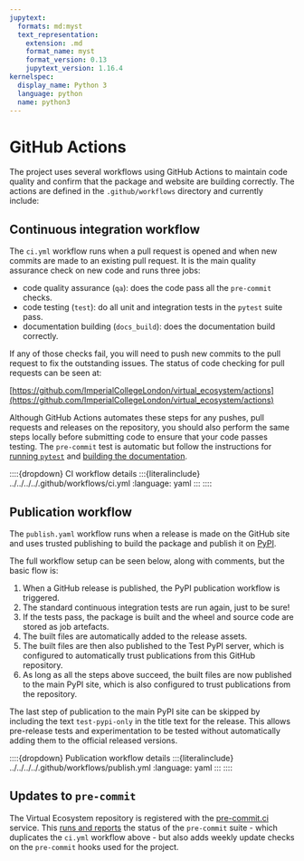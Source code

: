 ```yaml
---
jupytext:
  formats: md:myst
  text_representation:
    extension: .md
    format_name: myst
    format_version: 0.13
    jupytext_version: 1.16.4
kernelspec:
  display_name: Python 3
  language: python
  name: python3
---
```


# GitHub Actions

The project uses several workflows using GitHub Actions to maintain code quality and
confirm that the package and website are building correctly. The actions are defined in
the `.github/workflows` directory and currently include:

## Continuous integration workflow

The `ci.yml` workflow runs when a pull request is opened and when new commits are made
to an existing pull request. It is the main quality assurance check on new code and runs
three jobs:

* code quality assurance (`qa`): does the code pass all the `pre-commit` checks.
* code testing (`test`): do all unit and integration tests in the `pytest` suite pass.
* documentation building (`docs_build`): does the documentation build correctly.

If any of those checks fail, you will need to push new commits to the pull request to
fix the outstanding issues. The status of code checking for pull requests can be seen at:

[https://github.com/ImperialCollegeLondon/virtual_ecosystem/actions](https://github.com/ImperialCollegeLondon/virtual_ecosystem/actions)

Although GitHub Actions automates these steps for any pushes, pull requests and releases
on the repository, you should also perform the same steps locally before submitting code
to ensure that your code passes testing. The `pre-commit` test is automatic but follow
the instructions for [running `pytest`](./code_testing.md) and [building the
documentation](../documentation/documentation.md).

::::{dropdown} CI workflow details
:::{literalinclude} ../../../../.github/workflows/ci.yml
:language: yaml
:::
::::

## Publication workflow

The `publish.yaml` workflow runs when a release is made on the GitHub site and uses
trusted publishing to build the package and publish it on
[PyPI](https://pypi.org/project/virtual_ecosystem/).

The full workflow setup can be seen below, along with comments, but the basic flow is:

1. When a GitHub release is published, the PyPI publication workflow is triggered.
1. The standard continuous integration tests are run again, just to be sure!
1. If the tests pass, the package is built and the wheel and source code are stored as
   job artefacts.
1. The built files are automatically added to the release assets.
1. The built files are then also published to the Test PyPI server, which is configured
   to automatically trust publications from this GitHub repository.
1. As long as all the steps above succeed, the built files are now published to the
   main PyPI site, which is also configured to trust publications from the repository.

The last step of publication to the main PyPI site can be skipped by including the
text `test-pypi-only` in the title text for the release. This allows pre-release
tests and experimentation to be tested without automatically adding them to the
official released versions.

::::{dropdown} Publication workflow details
:::{literalinclude} ../../../../.github/workflows/publish.yml
:language: yaml
:::
::::

## Updates to `pre-commit`

The Virtual Ecosystem repository is registered with the
[pre-commit.ci](https://pre-commit.ci/) service. This [runs and
reports](https://results.pre-commit.ci/repo/github/471392759) the status of the
`pre-commit` suite - which duplicates the `ci.yml` workflow above - but also adds weekly
update checks on the `pre-commit` hooks used for the project.
